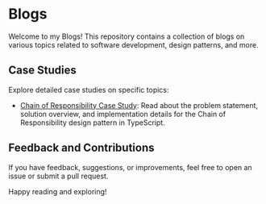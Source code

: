 # Blogs

Welcome to my Blogs! This repository contains a collection of blogs on various topics related to software development, design patterns, and more.

## Case Studies

Explore detailed case studies on specific topics:

- [Chain of Responsibility Case Study](design-patterns-case-study/chain-of-responsibility/): Read about the problem statement, solution overview, and implementation details for the Chain of Responsibility design pattern in TypeScript.

## Feedback and Contributions

If you have feedback, suggestions, or improvements, feel free to open an issue or submit a pull request.

Happy reading and exploring!
